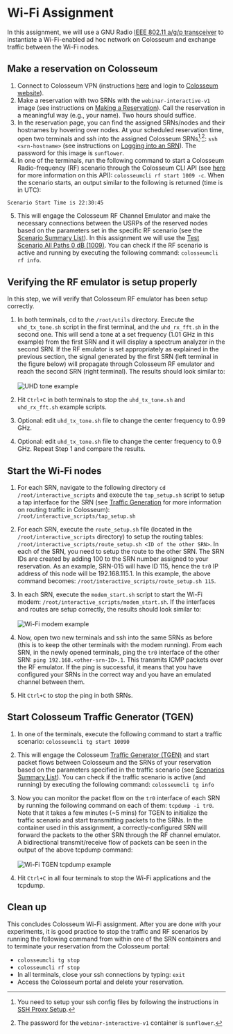 # Wi-Fi Assignment

In this assignment, we will use a GNU Radio [IEEE 802.11 a/g/p transceiver](https://github.com/bastibl/gr-ieee802-11) to instantiate a Wi-Fi-enabled ad hoc network on Colosseum and exchange traffic between the Wi-Fi nodes.


## Make a reservation on Colosseum

1. Connect to Colosseum VPN (instructions [here](https://colosseumneu.freshdesk.com/support/solutions/articles/61000285824-cisco-anyconnect-remote-vpn-access) and login to [Colosseum website](https://experiments.colosseum.net)).
2. Make a reservation with two SRNs with the `webinar-interactive-v1` image (see instructions on [Making a Reservation](https://colosseumneu.freshdesk.com/en/support/solutions/articles/61000253463-making-a-reservation-interactive-and-batch-mode-)).
Call the reservation in a meaningful way (e.g., your name). Two hours should suffice.
3. In the reservation page, you can find the assigned SRNs/nodes and their hostnames by hovering over nodes.
At your scheduled reservation time, open two terminals and ssh into the assigned Colosseum SRNs[^1]<sup>,</sup>[^2]: `ssh <srn-hostname>` (see instructions on [Logging into an SRN](https://colosseumneu.freshdesk.com/en/support/solutions/articles/61000253366-logging-into-an-srn)). The password for this image is `sunflower`.
4. In one of the terminals, run the following command to start a Colosseum Radio-frequency (RF) scenario through the Colosseum CLI API (see [here](https://colosseumneu.freshdesk.com/en/support/solutions/articles/61000253397-colosseum-cli) for more information on this API): `colosseumcli rf start 1009 -c`.
When the scenario starts, an output similar to the following is returned (time is in UTC):
  ```
  Scenario Start Time is 22:30:45
  ```
5. This will engage the Colosseum RF Channel Emulator and make the necessary connections between the USRPs of the reserved nodes based on the parameters set in the specific RF scenario (see the [Scenario Summary List](https://colosseumneu.freshdesk.com/en/support/solutions/articles/61000276224-scenarios-summary-list)).
In this assignment we will use the [Test Scenario All Paths 0 dB (1009)](https://colosseumneu.freshdesk.com/support/solutions/articles/61000277641-test-scenario-all-paths-0-db-1009).
You can check if the RF scenario is active and running by executing the following command: `colosseumcli rf info`.

[^1]: You need to setup your ssh config files by following the instructions in [SSH Proxy Setup](https://colosseumneu.freshdesk.com/en/support/solutions/articles/61000253369-ssh-proxy-setup).
[^2]: The password for the `webinar-interactive-v1` container is `sunflower`.


## Verifying the RF emulator is setup properly

In this step, we will verify that Colosseum RF emulator has been setup correctly.

1. In both terminals, cd to the `/root/utils` directory.
Execute the `uhd_tx_tone.sh` script in the first terminal, and the `uhd_rx_fft.sh` in the second one.
This will send a tone at a set frequency (1.01 GHz in this example) from the first SRN and it will display a spectrum analyzer in the second SRN.
If the RF emulator is set appropriately as explained in the previous section, the signal generated by the first SRN (left terminal in the figure below) will propagate through Colosseum RF emulator and reach the second SRN (right terminal).
The results should look similar to: <br /><br /> ![UHD tone example](images/uhd-tone-example.png)

2. Hit `Ctrl+C` in both terminals to stop the `uhd_tx_tone.sh` and `uhd_rx_fft.sh` example scripts.
3. Optional: edit `uhd_tx_tone.sh` file to change the center frequency to 0.99 GHz.
4. Optional: edit `uhd_tx_tone.sh` file to change the center frequency to 0.9 GHz.
Repeat Step 1 and compare the results.


## Start the Wi-Fi nodes

1. For each SRN, navigate to the following directory `cd /root/interactive_scripts` and execute the `tap_setup.sh` script to setup a tap interface for the SRN (see [Traffic Generation](https://colosseumneu.freshdesk.com/en/support/solutions/articles/61000253508-traffic-generation) for more information on routing traffic in Colosseum): `/root/interactive_scripts/tap_setup.sh`
2. For each SRN, execute the `route_setup.sh` file (located in the `/root/interactive_scripts` directory) to setup the routing tables: `/root/interactive_scripts/route_setup.sh <ID of the other SRN>`.
In each of the SRN, you need to setup the route to the other SRN. The SRN IDs are created by adding 100 to the SRN number assigned to your reservation. As an example, SRN-015 will have ID 115, hence the `tr0` IP address of this node will be 192.168.115.1. In this example, the above command becomes: `/root/interactive_scripts/route_setup.sh 115`.
3. In each SRN, execute the `modem_start.sh` script to start the Wi-Fi modem: `/root/interactive_scripts/modem_start.sh`.
If the interfaces and routes are setup correctly, the results should look similar to:  <br /><br /> ![Wi-Fi modem example](images/wifi-modem-example.png)

4. Now, open two new terminals and ssh into the same SRNs as before (this is to keep the other terminals with the modem running).
From each SRN, in the newly opened terminals, ping the `tr0` interface of the other SRN: `ping 192.168.<other-srn-ID>.1`.
This transmits ICMP packets over the RF emulator.
If the ping is successful, it means that you have configured your SRNs in the correct way and you have an emulated channel between them.
5. Hit `Ctrl+C` to stop the ping in both SRNs.


## Start Colosseum Traffic Generator (TGEN)

1. In one of the terminals, execute the following command to start a traffic scenario: `colosseumcli tg start 10090`
2. This will engage the Colosseum [Traffic Generator (TGEN)](https://colosseumneu.freshdesk.com/en/support/solutions/articles/61000253508-traffic-generation) and start packet flows between Colosseum and the SRNs of your reservation based on the parameters specified in the traffic scenario (see [Scenarios Summary List](https://colosseumneu.freshdesk.com/en/support/solutions/articles/61000276224-scenarios-summary-list)). You can check if the traffic scenario is active (and running) by executing the following command: `colosseumcli tg info`
3. Now you can monitor the packet flow on the `tr0` interface of each SRN by running the following command on each of them: `tcpdump -i tr0`.
Note that it takes a few minutes (~5 mins) for TGEN to initialize the traffic scenario and start transmitting packets to the SRNs.
In the container used in this assignment, a correctly-configured SRN will forward the packets to the other SRN through the RF channel emulator.
A bidirectional transmit/receive flow of packets can be seen in the output of the above tcpdump command:  <br /><br /> ![Wi-Fi TGEN tcpdump example](images/wifi-tgen-example.png)

4. Hit `Ctrl+C` in all four terminals to stop the Wi-Fi applications and the tcpdump.


## Clean up

This concludes Colosseum Wi-Fi assignment. After you are done with your experiments, it is good practice to stop the traffic and RF scenarios by running the following command from within one of the SRN containers and to terminate your reservation from the Colosseum portal:
- `colosseumcli tg stop`
- `colosseumcli rf stop`
- In all terminals, close your ssh connections by typing: `exit`
- Access the Colosseum portal and delete your reservation.
